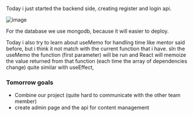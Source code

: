 Today i just started the backend side, creating register and login api.

![image](https://user-images.githubusercontent.com/85722211/208468035-119824a5-7f3d-4d9a-815e-9bb3d5569f21.png)

For the database we use mongodb, because it will easier to deploy.

Today i also try to learn about useMemo for handling time like mentor said before, but i think it not match with the current function that i have.
sIn the useMemo the function (first parameter) will be run and React will memoize the value returned from that function (each time the array of dependencies change) quite similar with useEffect, 

### Tomorrow goals
* Combine our project (quite hard to communicate with the other team member)
* create admin page and the api for content management
